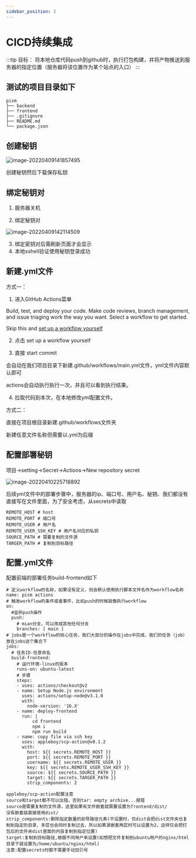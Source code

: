 ```yaml
---
sidebar_position: 2
---
```


# CICD持续集成

:::tip 目标：
将本地仓库代码push到github时，执行打包构建，并将产物推送到服务器的指定位置（服务器将该位置作为某个站点的入口）
:::

## 测试的项目目录如下

```
pism
├── backend
├── frontend
├── .gitignore
├── README.md
└── package.json
```

## 创建秘钥

![image-20220409141857495](https://blog-guiyexing.oss-cn-qingdao.aliyuncs.com/blogImg/202208181711553.png)

创建秘钥然后下载保存私钥

## 绑定秘钥对

1. 服务器关机

2. 绑定秘钥对

![image-20220409142114509](https://blog-guiyexing.oss-cn-qingdao.aliyuncs.com/blogImg/202208181711556.png)

3. 绑定密钥对后需刷新页面才会显示
4. 本地xshell验证使用秘钥登录成功

## 新建.yml文件

方式一：

1. 进入GitHub Actions菜单

Build, test, and deploy your code. Make code reviews, branch management, and issue triaging work the way you want. Select a workflow to get started.

Skip this and [set up a workflow yourself ](https://github.com/hyodage/pism/new/main?filename=.github%2Fworkflows%2Fmain.yml&workflow_template=blank)

2. 点击 set up a workflow yourself

3. 直接 start commit

会自动在我们项目目录下新建.github/workflows/main.yml文件，yml文件内容默认即可

actions会自动执行执行一次，并且可以看到执行结果。

4. 拉取代码到本次，在本地修改yml配置文件。

方式二：

直接在项目根目录新建.github/workflows文件夹

新建任意文件名称但需要以.yml为后缀

## 配置部署秘钥

项目->setting->Secret->Actions->New repository secret

![image-20220410225718892](https://blog-guiyexing.oss-cn-qingdao.aliyuncs.com/blogImg/202208181711562.png)

后续yml文件中的部署步骤中，服务器的ip、端口号、用户名、秘钥、我们都没有直接写在文件里面，为了安全考虑，从secrets中读取

```
REMOTE_HOST # host
REMOTE_PORT # 端口号
REMOTE_USER # 用户名
REMOTE_USER_SSH_KEY # 用户名对应的私钥
SOURCE_PATH # 需要复制的文件源
TARGER_PATH # 复制到目标路径
```

## 配置.yml文件

配置前端的部署任务build-frontend如下

```
# 定义workflow的名称，如果没有定义，则会默认使用执行脚本文件名作为workflow名称
name: pism actions
# 触发workflow的条件或者事件，比如push的时候就像执行workflow
on:
  #监听push操作
  push:
    # mian分支，可以改成其他任何分支
    branches: [ main ]
# jobs是一个workflow的核心任务，我们大部分的操作在jobs中完成，我们的任务（job）放在jobs这个集合下
jobs:
  # 任务ID-任意命名
  build-frontend:
    # 运行环境-linux的版本
    runs-on: ubuntu-latest
    # 步骤
    steps:
    - uses: actions/checkout@v2
    - name: Setup Node.js environment
      uses: actions/setup-node@v3.1.0
      with:
        node-version: '16.X'
    - name: deploy-frontend
      run: |
          cd frontend
          npm i
          npm run build
    - name: copy file via ssh key
      uses: appleboy/scp-action@v0.1.2
      with:
        host: ${{ secrets.REMOTE_HOST }}
        port: ${{ secrets.REMOTE_PORT }}
        username: ${{ secrets.REMOTE_USER }}
        key: ${{ secrets.REMOTE_USER_SSH_KEY }}
        source: ${{ secrets.SOURCE_PATH }}
        target: ${{ secrets.TARGER_PATH }}
        strip_components: 2
```

```
appleboy/scp-action配置注意
source和target都不可以出错，否则tar: empty archive...报错
source是需要复制的文件源，这里如果有文件嵌套就需要设置为frontend/dist/
没有嵌套就直接使用dist/
strip_components:删除指定数量的前导路径元素(不设置时，仅dist会把dist文件夹也复制到指定的目录，多层也会同时复制过去，所以如果源嵌套两层时可以设置为2，这样仅会把打包后的文件夹dist里面的内容复制到指定位置)
target:复制到目标路径,根据不同用户来设置(如想把文件复制到ubuntu用户的nginx/html目录下就设置为/home/ubuntu/nginx/html)
注意:配置secrets时都不需要手动加引号
```

